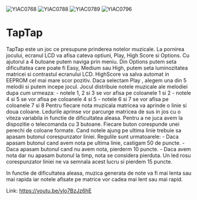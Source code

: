 ![YIAC0768](https://user-images.githubusercontent.com/45856645/113737284-91fff200-9706-11eb-9d06-084402961773.JPG)
![YIAC0788](https://user-images.githubusercontent.com/45856645/113737295-93c9b580-9706-11eb-8f9a-869be2d7e4f1.JPG)
![YIAC0789](https://user-images.githubusercontent.com/45856645/113737299-94624c00-9706-11eb-8bd2-0022e2730409.JPG)
![YIAC0796](https://user-images.githubusercontent.com/45856645/113737304-94fae280-9706-11eb-9f47-b7c12d86f159.JPG)
# TapTap

TapTap este un joc ce presupune prinderea notelor muzicale.
La pornirea jocului, ecranul LCD va afisa cateva optiuni, Play, High Score si Options. Cu ajutorul a 4 butoane putem naviga prin meniu.
Din Options putem seta dificultatea care poate fi Easy, Medium sau High, putem seta luminozitatea matricei si contrastul ecranului LCD.
HighScore va salva automat in EEPROM cel mai mare scor pozitiv.
Daca selectam Play , alegem una din 5 melodii si putem incepe jocul.
Jocul distribuie notele muzicale ale melodiei dupa cum urmeaza:
    - notele 1, 2 si 3 se vor afisa pe coloanele 1 si 2
    - notele 4 si 5 se vor afisa pe coloanele 4 si 5
    - notele 6 si 7 se vor afisa pe coloanele 7 si 8
Pentru fiecare nota muzicala matricea va aprinde o linie si doua coloane.
Ledurile aprinse vor parcurge matricea de sus in jos cu o viteza variabila in functie de dificultatea aleasa.
Pentru a ne juca avem la dispozitie o telecomanda cu 3 butoane. Fiecare buton corespunde unei perechi de coloane formate.
Cand notele ajung pe ultima linie trebuie sa apasam butonul corespunzator liniei. 
Regulile sunt urmatoarele: 
    - Daca apasam butonul cand avem nota pe ultima linie, castigam 50 de puncte.
    - Daca apasam butonul cand nu avem nota, pierderm 10 puncte.
    - Daca avem nota dar nu apasam butonul la timp, nota se considera pierduta. Un led rosu corespunzator liniei ne va semnala acest lucru       si pierdem 15 puncte.
    
In functie de dificultatea aleasa, muzica generata de note va fi mai lenta sau mai rapida iar notele afisate pe matrice vor cadea mai lent sau mai rapid.

Link: https://youtu.be/ylo7BzJz6hE
